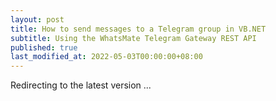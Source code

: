 ```yaml
---
layout: post
title: How to send messages to a Telegram group in VB.NET
subtitle: Using the WhatsMate Telegram Gateway REST API
published: true
last_modified_at: 2022-05-03T00:00:00+08:00
---
```




<script>
    function pageRedirect() {
        window.location.replace("/2022-06-23-send-telegram-group-message-vb/");
    }      
    setTimeout("pageRedirect()", 1000);
</script>

Redirecting to the latest version ...


